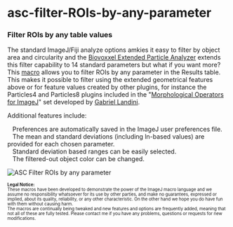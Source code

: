# asc-filter-ROIs-by-any-parameter
<h3 id = "Filter_ROIs_by_any_Value">Filter ROIs by any table values</h3>
<p>The standard ImageJ/Fiji analyze options amkies it easy to filter by object area and circularity and the  <a href="https://imagej.net/BioVoxxel_Toolbox">Biovoxxel Extended Particle Analyzer</a> extends this filter capability to 14 standard parameters but what if you want more? This <a href="https://github.com/peterjlee/asc-filter-ROIs-by-any-parameter"  Title = "Applied Superconductivity Center Filter ROIs by any Results table parameter directory" >macro</a> allows you to filter ROIs by any parameter in the Results table. This makes it possible to filter using the extended geometrical features above or for feature values created by other plugins, for instance the Particles4 and Particles8 plugins included in the "<a href="https://blog.bham.ac.uk/intellimic/g-landini-software/">Morphological Operators for ImageJ</a>" set developed by <a href="http://www.mecourse.com/landinig/software/software.html">Gabriel Landini</a>.</p>
<p>Additional features include:</p>
  <p>&nbsp;&nbsp;&nbsp;Preferences are automatically saved in the ImageJ user preferences file.<br />
  &nbsp;&nbsp;&nbsp;The mean and standard deviations (including ln-based values) are provided for each chosen parameter.<br />
  &nbsp;&nbsp;&nbsp;Standard deviation based ranges can be easily selected.<br />
  &nbsp;&nbsp;&nbsp;The filtered-out object color can be changed.<br />
 </p>
  <p><img src="https://fs.magnet.fsu.edu/~lee/asc/ImageJUtilities/IA_Images/Filter_ROIs_Menu1+2-horz_PAL_1264x601.png" alt="ASC Filter ROIs by any parameter" /> </p>
<p><sub><sup>
 <strong>Legal Notice:</strong> <br />
These macros have been developed to demonstrate the power of the ImageJ macro language and we assume no responsibility whatsoever for its use by other parties, and make no guarantees, expressed or implied, about its quality, reliability, or any other characteristic. On the other hand we hope you do have fun with them without causing harm.
<br />
The macros are continually being tweaked and new features and options are frequently added, meaning that not all of these are fully tested. Please contact me if you have any problems, questions or requests for new modifications.
 </sup></sub>
</p>
